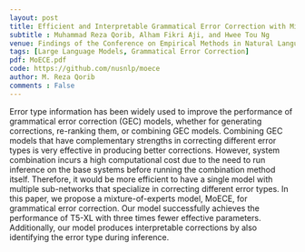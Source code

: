 ```yaml
---
layout: post
title: Efficient and Interpretable Grammatical Error Correction with Mixture of Experts
subtitle : Muhammad Reza Qorib, Alham Fikri Aji, and Hwee Tou Ng
venue: Findings of the Conference on Empirical Methods in Natural Language Processing (EMNLP). 2024
tags: [Large Language Models, Grammatical Error Correction]
pdf: MoECE.pdf
code: https://github.com/nusnlp/moece
author: M. Reza Qorib
comments : False
---
```

Error type information has been widely used to improve the performance of grammatical error correction (GEC) models, whether for generating corrections, re-ranking them, or combining GEC models. Combining GEC models that have complementary strengths in correcting different error types is very effective in producing better corrections. However, system combination incurs a high computational cost due to the need to run inference on the base systems before running the combination method itself. Therefore, it would be more efficient to have a single model with multiple sub-networks that specialize in correcting different error types. In this paper, we propose a mixture-of-experts model, MoECE, for grammatical error correction. Our model successfully achieves the performance of T5-XL with three times fewer effective parameters. Additionally, our model produces interpretable corrections by also identifying the error type during inference.
